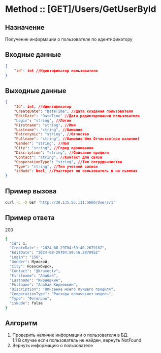 ﻿# Method :: [GET]/Users/GetUserById

## Назначение

Получение информации о пользователе по идентификатору   

## Входные данные

```json
{
    "id": int //Идентификатор пользователя
}
```

## Выходные данные
```json
{
    "Id": int, //Идентификатор
    "CreateDate": "DateTime", //Дата создания пользователя
    "EditDate": "DateTime" //Дата редактирования пользователя
    "Login": "string", //Логин
    "Firstname": "string", //Имя
    "Lastname": "string", //Фамилия
    "Patronymic": "string", //Отчество
    "Fullname": "string", //Фамилия Имя Отчество(при наличии)
    "Gender": "string", //Пол
    "City": "string", //Город проживания
    "Discription": "string", //Описание профиля
    "Contact": "string", //Контакт для связи
    "CooperationType": "string", //Тип сотрудничества
    "Type": "string", //Тип учетной записи
    "isNude": bool, //Участвует ли пользователь в ню съемках
}
```

## Пример вызова

```bash
curl -L -X GET 'http://38.135.55.111:5000/Users/1'
```

## Пример ответа

200

```bash
{
  "Id": 1,
  "CreateDate": "2024-08-29T04:59:46.267916Z",
  "EditDate": "2024-08-29T04:59:46.287895Z"
  "Login": "156",
  "Gender": Мужской,
  "City": Новосибирск,
  "Contact": "@kravectv",
  "Firstname": "Алабай",
  "Lastname": "Кириешкин",
  "Fullname": "Алабай Кириешкин",
  "Discription": "Описание моего лучшего профиля",
  "CooperationType": "Расходы оплачивает модель",
  "Type": "Фотограф",
  "isNude": false
}
```

## Алгоритм

1. Проверить наличие информации о пользователя в БД.<br> 
   1.1 В случае если пользователь не найден, вернуть NotFound
2. Вернуть информацию о пользователе


